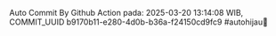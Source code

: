 Auto Commit By Github Action pada: 2025-03-20 13:14:08 WIB, COMMIT_UUID b9170b11-e280-4d0b-b36a-f24150cd9fc9 #autohijau🗿
